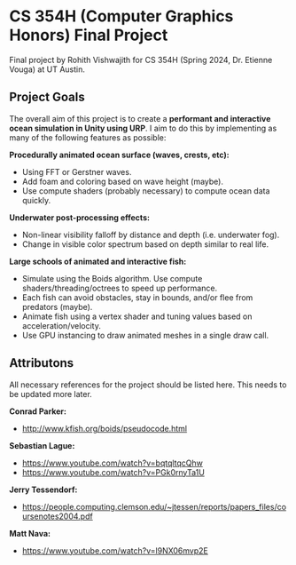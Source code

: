 # CS 354H (Computer Graphics Honors) Final Project
Final project by Rohith Vishwajith for CS 354H (Spring 2024, Dr. Etienne Vouga) at UT Austin.

## Project Goals
The overall aim of this project is to create a **performant and interactive ocean simulation in Unity using URP**. I aim to do this by implementing as many of the following features as possible:

**Procedurally animated ocean surface (waves, crests, etc):**
- Using FFT or Gerstner waves.
- Add foam and coloring based on wave height (maybe).
- Use compute shaders (probably necessary) to compute ocean data quickly.

**Underwater post-processing effects:**
- Non-linear visibility falloff by distance and depth (i.e. underwater fog).
- Change in visible color spectrum based on depth similar to real life.

**Large schools of animated and interactive fish:**
- Simulate using the Boids algorithm. Use compute shaders/threading/octrees to speed up performance.
- Each fish can avoid obstacles, stay in bounds, and/or flee from predators (maybe).
- Animate fish using a vertex shader and tuning values based on acceleration/velocity.
- Use GPU instancing to draw animated meshes in a single draw call.

## Attributons
All necessary references for the project should be listed here. This needs to be updated more later.

**Conrad Parker:**
- http://www.kfish.org/boids/pseudocode.html

**Sebastian Lague:**
- https://www.youtube.com/watch?v=bqtqltqcQhw
- https://www.youtube.com/watch?v=PGk0rnyTa1U

**Jerry Tessendorf:**
- https://people.computing.clemson.edu/~jtessen/reports/papers_files/coursenotes2004.pdf

**Matt Nava:**
  - https://www.youtube.com/watch?v=l9NX06mvp2E
